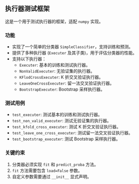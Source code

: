 ## 执行器测试框架

这是一个用于测试执行器的框架，适配 `numpy` 实现。

### 功能
- 实现了一个简单的分类器 `SimpleClassifier`，支持训练和预测。
- 提供了多种执行器 (`Executer` 及其子类)，用于评估分类器的性能。
- 支持以下执行器：
  - `Executer`: 基本的训练和测试执行器。
  - `NonValidExecuter`: 无验证集的执行器。
  - `KFlodCrossExecuter`: K 折交叉验证执行器。
  - `LeaveOneCrossExecuter`: 留一法交叉验证执行器。
  - `BootstrapExecuter`: Bootstrap 采样执行器。

### 测试用例
- `test_executer`: 测试基本的训练和测试执行器。
- `test_non_valid_executer`: 测试无验证集的执行器。
- `test_kfold_cross_executer`: 测试 K 折交叉验证执行器。
- `test_leave_one_cross_executer`: 测试留一法交叉验证执行器。
- `test_bootstrap_executer`: 测试 Bootstrap 采样执行器。

### 关键约束
1. 分类器必须实现 `fit` 和 `predict_proba` 方法。
2. `fit` 方法需要包含 `load=False` 参数。
3. 自定义参数需要通过 `__init__` 显式声明。
